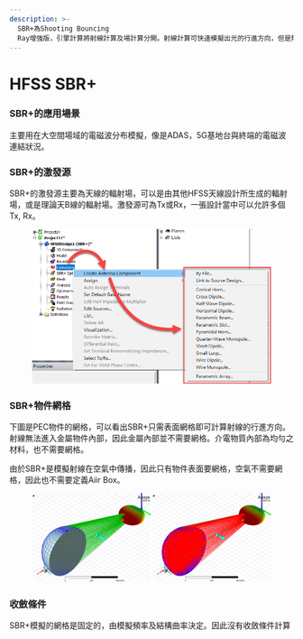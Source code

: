 ```yaml
---
description: >-
  SBR+為Shooting Bouncing
  Ray增強版，引擎計算將射線計算及場計算分開。射線計算可快速模擬出光的行進方向，但是無法模擬出強度分布。場計算則可以模擬並顯示空間當中場的變化狀況。極化在計算之內。
---
```


# HFSS SBR+

### SBR+的應用場景

主要用在大空間場域的電磁波分布模擬，像是ADAS，5G基地台與終端的電磁波連結狀況。

### SBR+的激發源

SBR+的激發源主要為天線的輻射場，可以是由其他HFSS天線設計所生成的輻射場，或是理論天B線的輻射場。激發源可為Tx或Rx，一張設計當中可以允許多個Tx, Rx。

<figure><img src="../.gitbook/assets/image (1).png" alt=""><figcaption></figcaption></figure>

### SBR+物件網格

下圖是PEC物件的網格，可以看出SBR+只需表面網格即可計算射線的行進方向。射線無法進入金屬物件內部，因此金屬內部並不需要網格。介電物質內部為均勻之材料，也不需要網格。

由於SBR+是模擬射線在空氣中傳播，因此只有物件表面要網格，空氣不需要網格，因此也不需要定義Aiir Box。

<figure><img src="../.gitbook/assets/image (2).png" alt=""><figcaption></figcaption></figure>

### 收斂條件

SBR+模擬的網格是固定的，由模擬頻率及結構曲率決定。因此沒有收斂條件計算
